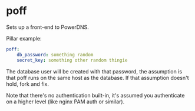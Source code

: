 poff
====

Sets up a front-end to PowerDNS.

Pillar example:

```yaml
poff:
    db_password: something random
    secret_key: something other random thingie
```

The database user will be created with that password, the assumption is that poff runs on the same host as the database. If that assumption doesn't hold, fork and fix.

Note that there's no authentication built-in, it's assumed you authenticate on a higher level (like nginx PAM auth or similar).
